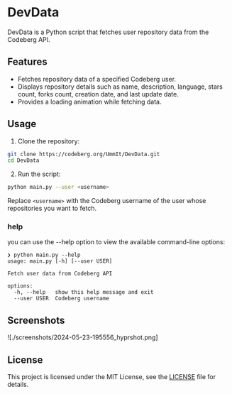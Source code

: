 # DevData

DevData is a Python script that fetches user repository data from the Codeberg API.

## Features

- Fetches repository data of a specified Codeberg user.
- Displays repository details such as name, description, language, stars count, forks count, creation date, and last update date.
- Provides a loading animation while fetching data.

## Usage

1. Clone the repository:

```bash
git clone https://codeberg.org/UmmIt/DevData.git
cd DevData
```

2. Run the script:

```bash
python main.py --user <username>
```

Replace `<username>` with the Codeberg username of the user whose repositories you want to fetch.

### help

you can use the --help option to view the available command-line options:

```shell
❯ python main.py --help
usage: main.py [-h] [--user USER]

Fetch user data from Codeberg API

options:
  -h, --help   show this help message and exit
  --user USER  Codeberg username
```

## Screenshots

![./screenshots/2024-05-23-195556_hyprshot.png]

## License

This project is licensed under the MIT License, see the [LICENSE](./LICENSE.md) file for details.
